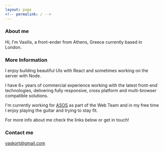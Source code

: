 ```yaml
---
layout: page
<!-- permalink: / -->
---
```

### About me

Hi, I'm Vasilis, a front-ender from Athens, Greece currently based in London.  

### More Information

I enjoy building beautiful UIs with React and sometimes working on the server with Node.

I have 6+ years of commercial experience working with the latest front-end technologies, delivering fully responsive, cross platform and multi-browser compatible solutions.

I'm currently working for [ASOS](https://www.asos.com/) as part of the Web Team and in my free time I enjoy playing the guitar and trying to stay fit.

For more info about me check the links below or get in touch!

### Contact me

[vaskort@gmail.com](mailto:vaskort@gmail.com)
